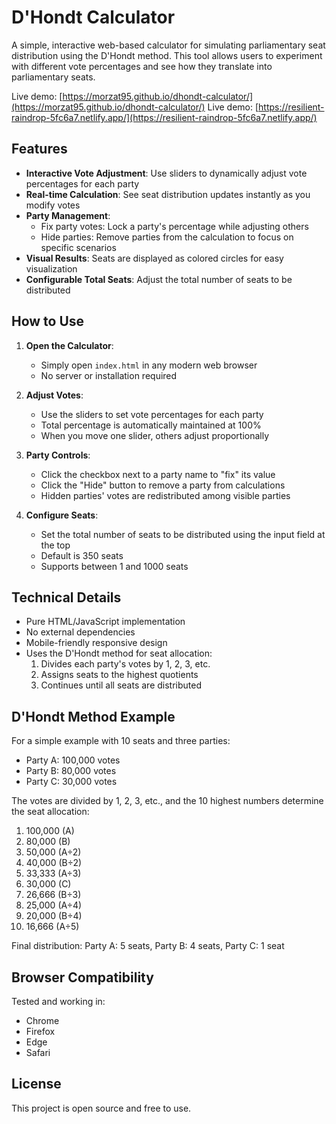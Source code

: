 # D'Hondt Calculator

A simple, interactive web-based calculator for simulating parliamentary seat distribution using the D'Hondt method. This tool allows users to experiment with different vote percentages and see how they translate into parliamentary seats.

Live demo: [https://morzat95.github.io/dhondt-calculator/](https://morzat95.github.io/dhondt-calculator/)
Live demo: [https://resilient-raindrop-5fc6a7.netlify.app/](https://resilient-raindrop-5fc6a7.netlify.app/)

## Features

- **Interactive Vote Adjustment**: Use sliders to dynamically adjust vote percentages for each party
- **Real-time Calculation**: See seat distribution updates instantly as you modify votes
- **Party Management**:
  - Fix party votes: Lock a party's percentage while adjusting others
  - Hide parties: Remove parties from the calculation to focus on specific scenarios
- **Visual Results**: Seats are displayed as colored circles for easy visualization
- **Configurable Total Seats**: Adjust the total number of seats to be distributed

## How to Use

1. **Open the Calculator**:

   - Simply open `index.html` in any modern web browser
   - No server or installation required

2. **Adjust Votes**:

   - Use the sliders to set vote percentages for each party
   - Total percentage is automatically maintained at 100%
   - When you move one slider, others adjust proportionally

3. **Party Controls**:

   - Click the checkbox next to a party name to "fix" its value
   - Click the "Hide" button to remove a party from calculations
   - Hidden parties' votes are redistributed among visible parties

4. **Configure Seats**:
   - Set the total number of seats to be distributed using the input field at the top
   - Default is 350 seats
   - Supports between 1 and 1000 seats

## Technical Details

- Pure HTML/JavaScript implementation
- No external dependencies
- Mobile-friendly responsive design
- Uses the D'Hondt method for seat allocation:
  1. Divides each party's votes by 1, 2, 3, etc.
  2. Assigns seats to the highest quotients
  3. Continues until all seats are distributed

## D'Hondt Method Example

For a simple example with 10 seats and three parties:

- Party A: 100,000 votes
- Party B: 80,000 votes
- Party C: 30,000 votes

The votes are divided by 1, 2, 3, etc., and the 10 highest numbers determine the seat allocation:

1. 100,000 (A)
2. 80,000 (B)
3. 50,000 (A÷2)
4. 40,000 (B÷2)
5. 33,333 (A÷3)
6. 30,000 (C)
7. 26,666 (B÷3)
8. 25,000 (A÷4)
9. 20,000 (B÷4)
10. 16,666 (A÷5)

Final distribution: Party A: 5 seats, Party B: 4 seats, Party C: 1 seat

## Browser Compatibility

Tested and working in:

- Chrome
- Firefox
- Edge
- Safari

## License

This project is open source and free to use.
